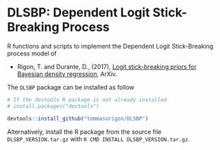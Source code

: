 # DLSBP: Dependent Logit Stick-Breaking Process

R functions and scripts to implement the Dependent Logit Stick-Breaking process model of

* Rigon, T. and Durante, D., (2017), [Logit stick-breaking priors for Bayesian density regression](https://arxiv.org/abs/1701.02969), ArXiv.

The `DLSBP` package can be installed as follow

```R
# If the devtools R package is not already installed
# install.packages("devtools")

devtools::install_github("tommasorigon/DLSBP")
```

Alternatively, install the R package from the source file `DLSBP_VERSION.tar.gz` with `R CMD INSTALL DLSBP_VERSION.tar.gz`. 